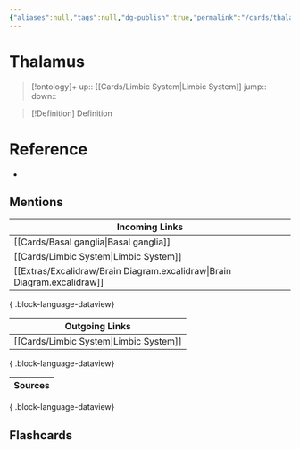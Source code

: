 ```yaml
---
{"aliases":null,"tags":null,"dg-publish":true,"permalink":"/cards/thalamus/","dgPassFrontmatter":true}
---
```


# Thalamus

> [!ontology]+
> up:: [[Cards/Limbic System\|Limbic System]]
> jump:: 
> down:: 

> [!Definition] Definition

# Reference

- 

## Mentions

| Incoming Links                                                              |
| --------------------------------------------------------------------------- |
| [[Cards/Basal ganglia\|Basal ganglia]]                                   |
| [[Cards/Limbic System\|Limbic System]]                                   |
| [[Extras/Excalidraw/Brain Diagram.excalidraw\|Brain Diagram.excalidraw]] |

{ .block-language-dataview}

| Outgoing Links                            |
| ----------------------------------------- |
| [[Cards/Limbic System\|Limbic System]] |

{ .block-language-dataview}

| Sources |
| ------- |

{ .block-language-dataview}

## Flashcards